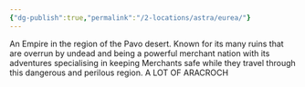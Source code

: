 ```yaml
---
{"dg-publish":true,"permalink":"/2-locations/astra/eurea/"}
---
```



An Empire in the region of the Pavo desert. Known for its many ruins that are overrun by undead and being a powerful merchant nation with its adventures specialising in keeping Merchants safe while they travel through this dangerous and perilous region.
A LOT OF ARACROCH
